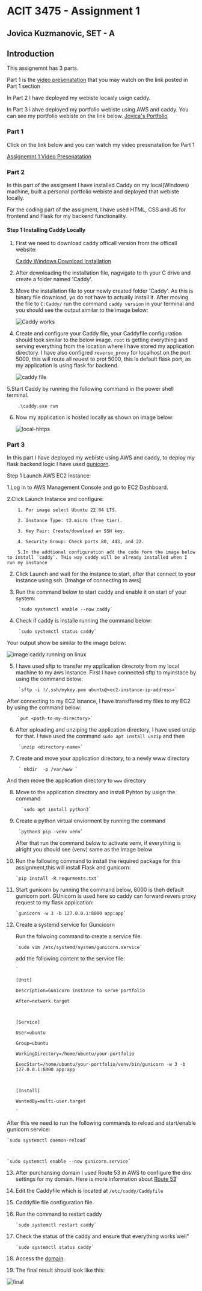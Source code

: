 # ACIT 3475 - Assignment 1 

 

## Jovica Kuzmanovic, SET - A 

 

 

## Introduction 

This assignemnt has 3 parts. 

 Part 1 is the [video presenatation](https://www.youtube.com/watch?v=_VlP2XQntnw) that you may watch on the link posted in Part 1 section 

 

 In Part 2 I have deployed my webiste locaaly usign caddy.  

 In Part 3 i ahve deployed my portfolio webiste using AWS and caddy. You can see my portfolio webiste on the link below. [Jovica's Portfolio](https://yovitsa-kuzmanovic.site) 

 

### Part 1 

Click on  the link below and you can watch my video presenatation for Part 1 

[Assignemnt 1 Video Presenatation](https://www.youtube.com/watch?v=_VlP2XQntnw) 

 

### Part 2 

In this part of the assigment I have installed Caddy on my local(Windows) machine,  built a personal portfolio webiste and deployed that webiste locally. 

 

For the coding part of the assigment, I have used HTML, CSS and JS for frontend and Flask for my backend functionality. 

 

#### Step 1:Installing Caddy Locally 

 

1. First we need to download caddy officall version from the officall website:      

    [Caddy Windows Download Installation](https://caddyserver.com/download) 

 

2. After downloading the installation file, nagvigate to th your C drive and create a folder named 'Caddy'. 

3. Move the installation file to your newly created folder 'Caddy'. As this is binary file download, yo do not have to actually install it. After moving the file to `C:Caddy/` run the command `caddy version` in your terminal and you should see the output similar to the image below: 

    ![Caddy works](/static/images/caddy%20version.png) 

4. Create and configure your Caddy file, your Caddyfile configuration should look similar to the below image. `root` is getting everything and serving everything from the location where I have stored my application directory. I have also configred `reverse_proxy` for localhost on the port 5000, this will route all reuest to prot 5000, this is default flask port, as my application is using flask for backend. 

    ![caddy file](/static/images/image_w_c_file.png) 

 

5.Start Caddy by running the following command in the power shell terminal.  

 

        .\caddy.exe run  

 

6. Now my application is hosted locally as shown on image below: 

    ![local-hhtps](/static/images/https_caddy.png) 

 

### Part 3 

In this part I have deployed my webiste using AWS and caddy, to deploy my flask backend logic I have used [gunicorn](https://docs.gunicorn.org/en/stable/).  

 

Step 1 Launch AWS EC2 Instance: 

1.Log in to AWS Management Console and go to EC2 Dashboard. 

     

2.Click Launch Instance and configure: 

     

        1. For image select Ubuntu 22.04 LTS. 

        2. Instance Type: t2.micro (free tier). 

        3. Key Pair: Create/download an SSH key. 

        4. Security Group: Check ports 80, 443, and 22. 

        5.In the addtional configuration add the code form the image below to install `caddy`. THis way caddy will be already installed when I run my instance 

     

2. Click Launch and wait for the instance to start, after that connect to your instance using ssh. [Imahge of connecting to aws] 

3. Run the command below to start caddy and enable it on start of your system: 

 

        `sudo systemctl enable --now caddy` 

 

4. Check if caddy is installe running the command below: 

 

        `sudo systemctl status caddy` 

 

Your output show be similar to the image below: 

![image caddy running on linux](/static/images/linux_caddy_works.png) 

5. I have used sftp to transfer my application direcroty from my local machine to my aws instance. First I have connected sftp to myinstace by using the command below: 

 

        `sftp -i !/.ssh/mykey.pem ubuntu@<ec2-instance-ip-address>` 

 

After connecting to my EC2 isnance, I have transffered my files to my EC2 by using  the command below: 

 

        `put <path-to-my-directory>` 

 

6. After uploading and unziping the application directory, I have used unzip for that. I have used the command `sudo apt install unzip` and then  

        `unzip <directory-name>` 

7. Create and move your application directory, to a newly www directory
    
        ` mkdir  -p /var/www `

And then move the application directory to `www` directory

8. Move to the application directory and install Pyhton by usign the command 

      

         `sudo apt install python3` 

 

9. Create a python virtual enviorment by running the command 

 

        `python3 pip -venv venv` 

     

    After that run the command below to activate venv, if everything is alright you should see (venv) same as the image below 

     

10. Run the following command to install the required package for this assignment,this will install Flask and gunicorn: 

     

        `pip install -R requrments.txt` 

 

11. Start gunicorn by running the command below, 8000 is theh default gunicorn port. GUnicorn is used here so caddy can forward revers proxy request to my flask application: 

 

        `gunicorn -w 3 -b 127.0.0.1:8000 app:app` 

  

12. Create a systemd service for Guncicorn 

     

    Run the folwoing command to create a service file: 

 

        `sudo vim /etc/systemd/system/gunicorn.service` 

 

    add the following content to the service file: 

     

     

        ` 

        [Unit] 

        Description=Gunicorn instance to serve portfolio 

        After=network.target 

 

        [Service] 

        User=ubuntu 

        Group=ubuntu 

        WorkingDirectory=/home/ubuntu/your-portfolio 

        ExecStart=/home/ubuntu/your-portfolio/venv/bin/gunicorn -w 3 -b 127.0.0.1:8000 app:app 

 

        [Install] 

        WantedBy=multi-user.target  

        ` 

 

 

After this we need to run the following commands to reload and start/enable gunicorn service: 

 

    `sudo systemctl daemon-reload` 

 

    `sudo systemctl enable --now gunicorn.service` 

 

13. After purchansing domain I used Route 53 in AWS to configure the dns settings for my domain. Here is more information about [Route 53](https://docs.aws.amazon.com/route53/) 

 

14. Edit the Caddyfile which is located at `/etc/caddy/Caddyfile`

15. Caddyfile file configuration file.
16. Run the command to restart caddy

        `sudo systemctl restart caddy`

17. Check the status of the caddy and ensure that everything works well"

        `sudo systemctl status caddy`

18. Access the [domain](https://yovitsa-kuzmanovic.site). 

19. The final result should look like this:

![final](/static/images/final.png)



 